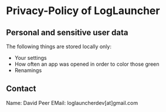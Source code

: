# Privacy-Policy of LogLauncher 

## Personal and sensitive user data
The following things are stored locally only:
 - Your settings
 - How often an app was opened in order to color those green
 - Renamings


## Contact
Name: David Peer
EMail: loglauncherdev[at]gmail.com
